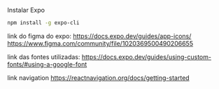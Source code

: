 Instalar Expo

```bash
npm install -g expo-cli
```

link do figma do expo:
https://docs.expo.dev/guides/app-icons/
https://www.figma.com/community/file/1020369500490206655

link das fontes utilizadas:
https://docs.expo.dev/guides/using-custom-fonts/#using-a-google-font

link navigation
https://reactnavigation.org/docs/getting-started
